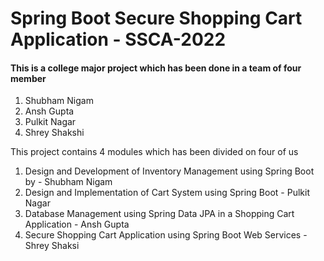 # Spring Boot Secure Shopping Cart Application - SSCA-2022
#### This is a college major project which has been done in a team of four member
 1) Shubham Nigam 
 2) Ansh Gupta
 3) Pulkit Nagar
 4) Shrey Shakshi

This project contains 4 modules which has been divided on four of us
1) Design and Development of Inventory Management using Spring Boot by - Shubham Nigam
2) Design and Implementation of Cart System using Spring Boot - Pulkit Nagar
3) Database Management using Spring Data JPA in a Shopping Cart Application - Ansh Gupta
4) Secure Shopping Cart Application using Spring Boot Web Services - Shrey Shaksi

